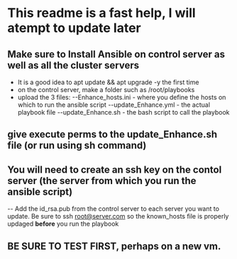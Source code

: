 # This readme is a fast help, I will atempt to update later
## Make sure to Install Ansible on control server as well as all the cluster servers
- It is a good idea to apt update && apt upgrade -y the first time
- on the control server, make a folder such as /root/playbooks
- upload the 3 files: 
--Enhance_hosts.ini - where you define the hosts on which to run the ansible script
--update_Enhance.yml - the actual playbook file
--update_Enhance.sh - the bash script to call the playbook
## give execute perms to the update_Enhance.sh file (or run using sh command)
## You will need to create an ssh key on the contol server (the server from which you run the ansible script)
-- Add the id_rsa.pub from the control server to each server you want to update. Be sure to ssh root@server.com so the known_hosts file is properly updaged **before** you run the playbook
## BE SURE TO TEST FIRST, perhaps on a new vm.
